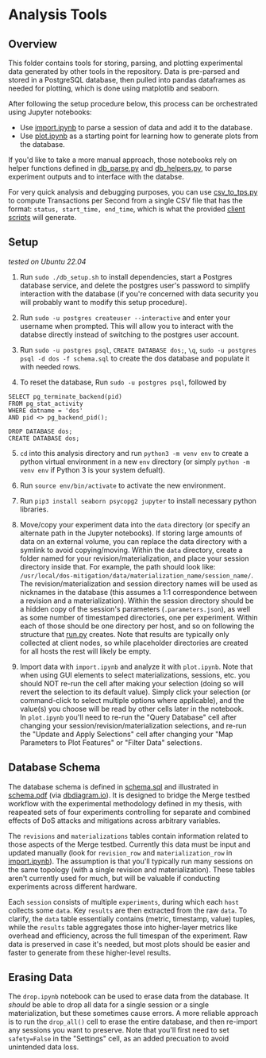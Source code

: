 # Analysis Tools

## Overview

This folder contains tools for storing, parsing, and plotting experimental data generated by other tools in the repository.  Data is pre-parsed and stored in a PostgreSQL database, then pulled into pandas dataframes as needed for plotting, which is done using matplotlib and seaborn.

After following the setup procedure below, this process can be orchestrated using Jupyter notebooks:
- Use [import.ipynb](import.ipynb) to parse a session of data and add it to the database.
- Use [plot.ipynb](plot.ipynb) as a starting point for learning how to generate plots from the database.

If you'd like to take a more manual approach, those notebooks rely on helper functions defined in [db_parse.py](db_parse.py) and [db_helpers.py](db_helpers.py), to parse experiment outputs and to interface with the databse.

For very quick analysis and debugging purposes, you can use [csv_to_tps.py](csv_to_tps.py) to compute Transactions per Second from a single CSV file that has the format: `status, start_time, end_time`, which is what the provided [client scripts](../common/clients) will generate.

## Setup

*tested on Ubuntu 22.04*

1. Run `sudo ./db_setup.sh` to install dependencies, start a Postgres database service, and delete the postgres user's password to simplify interaction with the database (if you're concerned with data security you will probably want to modify this setup procedure).

2. Run `sudo -u postgres createuser --interactive` and enter your username when prompted.  This will allow you to interact with the databse directly instead of switching to the postgres user account.
3. Run `sudo -u postgres psql`, `CREATE DATABASE dos;`, `\q`,  `sudo -u postgres psql -d dos -f schema.sql` to create the dos database and populate it with needed rows.
4. To reset the database, Run `sudo -u postgres psql`, followed by
```
SELECT pg_terminate_backend(pid)
FROM pg_stat_activity
WHERE datname = 'dos'
AND pid <> pg_backend_pid();

DROP DATABASE dos;
CREATE DATABASE dos;
```

5. `cd` into this analysis directory and run `python3 -m venv env` to create a python virtual environment in a new `env` directory (or simply `python -m venv env` if Python 3 is your system defualt).

6. Run `source env/bin/activate` to activate the new environment.

7. Run `pip3 install seaborn psycopg2 jupyter` to install necessary python libraries.

8. Move/copy your experiment data into the `data` directory (or specify an alternate path in the Jupyter notebooks).  If storing large amounts of data on an external volume, you can replace the data directory with a symlink to avoid copying/moving.  Within the `data` directory, create a folder named for your revision/materialization, and place your session directory inside that.  For example, the path should look like: `/usr/local/dos-mitigation/data/materialization_name/session_name/`.  The revision/materialization and session directory names will be used as nicknames in the database (this assumes a 1:1 correspondence between a revision and a materialization).  Within the session directory should be a hidden copy of the session's parameters (`.parameters.json`), as well as some number of timestamped directories, one per experiment.  Within each of those should be one directory per host, and so on following the structure that [run.py](../run.py) creates.  Note that results are typically only collected at client nodes, so while placeholder directories are created for all hosts the rest will likely be empty.

9. Import data with `import.ipynb` and analyze it with `plot.ipynb`.  Note that when using GUI elements to select materializations, sessions, etc. you should NOT re-run the cell after making your selection (doing so will revert the selection to its default value).  Simply click your selection (or command-click to select multiple options where applicable), and the value(s) you choose will be read by other cells later in the notebook.<br>In `plot.ipynb` you'll need to re-run the "Query Database" cell after changing your session/revision/materialization selections, and re-run the "Update and Apply Selections" cell after changing your "Map Parameters to Plot Features" or "Filter Data" selections.

## Database Schema

The database schema is defined in [schema.sql](schema.sql) and illustrated in [schema.pdf](schema.pdf) (via [dbdiagram.io](https://dbdiagram.io)).  It is designed to bridge the Merge testbed workflow with the experimental methodology defined in my thesis, with reapeated sets of four experiments controlling for separate and combined effects of DoS attacks and mitigations across arbitrary variables.

The `revisions` and `materializations` tables contain information related to those aspects of the Merge testbed.  Currently this data must be input and updated manually (look for `revision_row` and `materialization_row` in [import.ipynb](import.ipynb)).  The assumption is that you'll typically run many sessions on the same topology (with a single revision and materialization).  These tables aren't currently used for much, but will be valuable if conducting experiments across different hardware.

Each `session` consists of multiple `experiments`, during which each `host` collects some `data`.  Key `results` are then extracted from the raw `data`.  To clarify, the `data` table essentially contains (metric, timestamp, value) tuples, while the `results` table aggregates those into higher-layer metrics like overhead and efficiency, across the full timespan of the experiment.  Raw data is preserved in case it's needed, but most plots should be easier and faster to generate from these higher-level results.

## Erasing Data
The `drop.ipynb` notebook can be used to erase data from the database.  It *should* be able to drop all data for a single session or a single materialization, but these sometimes cause errors.  A more reliable approach is to run the `drop_all()` cell to erase the entire database, and then re-import any sessions you want to preserve.  Note that you'll first need to set `safety=False` in the "Settings" cell, as an added precuation to avoid unintended data loss.
